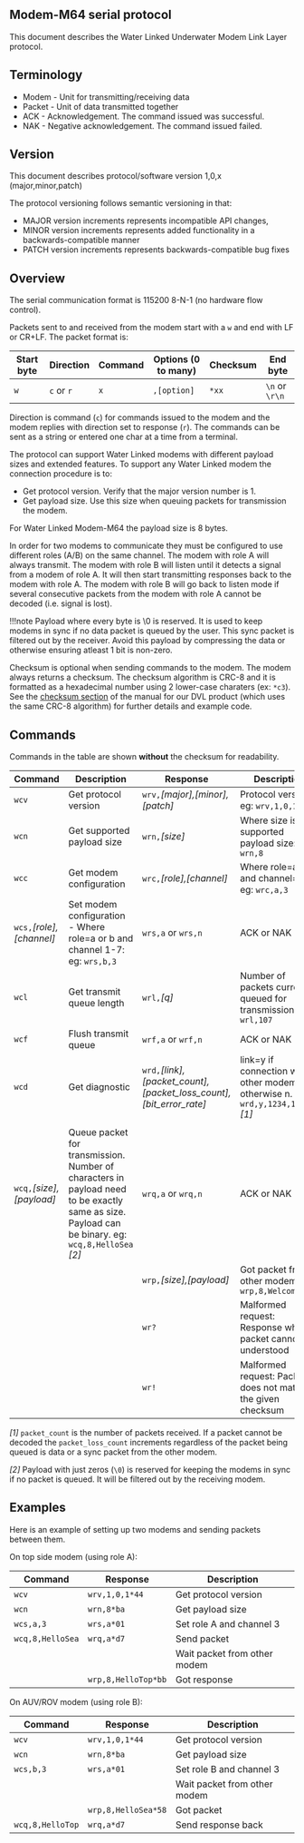 ## Modem-M64 serial protocol

This document describes the Water Linked Underwater Modem Link Layer protocol.

## Terminology

* Modem - Unit for transmitting/receiving data
* Packet - Unit of data transmitted together
* ACK - Acknowledgement. The command issued was successful.
* NAK - Negative acknowledgement. The command issued failed.

## Version

This document describes protocol/software version 1,0,x (major,minor,patch)

The protocol versioning follows semantic versioning in that:

- MAJOR version increments represents incompatible API changes,
- MINOR version increments represents added functionality in a backwards-compatible manner
- PATCH version increments represents backwards-compatible bug fixes

## Overview

The serial communication format is 115200 8-N-1 (no hardware flow control).

Packets sent to and received from the modem start with a `w` and end with LF or CR+LF. The packet format is:

| Start byte | Direction        | Command  | Options (0 to many)  | Checksum | End byte       |
|------------|------------------|----------|----------------------|----------|----------------|
| `w`        | `c` or `r`       | `x`      | `,[option]`          | `*xx`    | `\n` or `\r\n` |

Direction is command (`c`) for commands issued to the modem and the modem replies with direction set to response (`r`).
The commands can be sent as a string or entered one char at a time from a terminal.

The protocol can support Water Linked modems with different payload sizes and extended features.
To support any Water Linked modem the connection procedure is to:

- Get protocol version. Verify that the major version number is 1.
- Get payload size. Use this size when queuing packets for transmission the modem.

For Water Linked Modem-M64 the payload size is 8 bytes.

In order for two modems to communicate they must be configured to use different roles (A/B) on the same channel.
The modem with role A will always transmit.
The modem with role B will listen until it detects a signal from a modem of role A.
It will then start transmitting responses back to the modem with role A.
The modem with role B will go back to listen mode if several consecutive packets from the modem with role A cannot be decoded (i.e. signal is lost).

!!!note
    Payload where every byte is \0 is reserved. It is used to keep modems in sync if no data packet is queued by the user. This sync packet is filtered out by the receiver. Avoid this payload by compressing the data or otherwise ensuring atleast 1 bit is non-zero.

Checksum is optional when sending commands to the modem. The modem always returns a checksum. The checksum algorithm
is CRC-8 and it is formatted as a hexadecimal number using 2 lower-case charaters (ex: `*c3`). See the [checksum section](../dvl/dvl-protocol.md#checksum) of the manual for our DVL product (which uses the same CRC-8 algorithm) for further details and example code.

## Commands

Commands in the table are shown **without** the checksum for readability.

| Command | Description | Response | Description |
|---------|-------------|----------|-------------|
| `wcv`   | Get protocol version | `wrv,`*[major],[minor],[patch]* | Protocol version. eg: `wrv,1,0,1` |
| `wcn`   | Get supported payload size | `wrn,`*[size]* | Where size is supported payload size: eg: `wrn,8` |
| `wcc`   | Get modem configuration | `wrc,`*[role],[channel]* | Where role=a or b and channel=1-7 eg: `wrc,a,3` |
| `wcs,`*[role],[channel]* | Set modem configuration - Where role=a or b and channel 1-7: eg: `wrs,b,3` | `wrs,a` or `wrs,n` | ACK or NAK |
| `wcl`   | Get transmit queue length | `wrl,`*[q]* | Number of packets currently queued for transmission. eg: `wrl,107` |
| `wcf`   | Flush transmit queue  | `wrf,a` or `wrf,n` | ACK or NAK |
| `wcd`   | Get diagnostic | `wrd,`*[link],[packet_count],[packet_loss_count],[bit_error_rate]* | link=y if connection with other modem, otherwise n.  eg: `wrd,y,1234,17,3.5` *[1]*|
|         |             |          |              |
| `wcq,`*[size],[payload]* | Queue packet for transmission. Number of characters in payload need to be exactly same as size. Payload can be binary. eg: `wcq,8,HelloSea` *[2]* | `wrq,a` or `wrq,n` | ACK or NAK |
|         |             | `wrp,`*[size],[payload]* | Got packet from other modem eg: `wrp,8,Welcome!` |
|         |             | `wr?` | Malformed request: Response when packet cannot be understood |
|         |             | `wr!` | Malformed request: Packet does not match the given checksum |

*[1]* `packet_count` is the number of packets received. If a packet cannot be decoded the `packet_loss_count` increments regardless of the packet being queued is data or a sync packet from the other modem.

*[2]* Payload with just zeros (`\0`) is reserved for keeping the modems in sync if no packet is queued. It will be filtered out by the receiving modem.


## Examples

Here is an example of setting up two modems and sending packets between them.

On top side modem (using role A):

| Command          | Response            | Description |
|------------------|---------------------|-------------|
| `wcv`            | `wrv,1,0,1*44`      | Get protocol version |
| `wcn`            | `wrn,8*ba`          | Get payload size |
| `wcs,a,3`        | `wrs,a*01`          | Set role A and channel 3 |
| `wcq,8,HelloSea` | `wrq,a*d7`          | Send packet |
|                  |                     | Wait packet from other modem |
|                  | `wrp,8,HelloTop*bb` | Got response  |

On AUV/ROV modem (using role B):

| Command          | Response            | Description |
|------------------|---------------------|-------------|
| `wcv`            | `wrv,1,0,1*44`      | Get protocol version |
| `wcn`            | `wrn,8*ba`          | Get payload size |
| `wcs,b,3`        | `wrs,a*01`          | Set role B and channel 3 |
|                  |                     | Wait packet from other modem |
|                  | `wrp,8,HelloSea*58` | Got packet |
| `wcq,8,HelloTop` | `wrq,a*d7`          | Send response back  |
